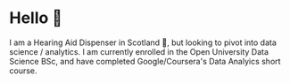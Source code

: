 # Hello 👋
I am a Hearing Aid Dispenser in Scotland 🏴󠁧󠁢󠁳󠁣󠁴󠁿, but looking to pivot into data science / analytics. I am currently enrolled in the Open University Data Science BSc, and have completed Google/Coursera's Data Analyics short course. 
